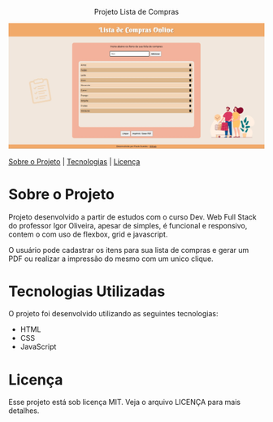 
 <p align="center">Projeto Lista de Compras</p>

 ![Alt text](images/screenshot.jpg?raw=true "Screenshot")
 
 [Sobre o Projeto](https://exemplo.com/) | [Tecnologias](https://exemplo.com/) | [Licença](https://exemplo.com/)
 
 # **Sobre o Projeto**

Projeto desenvolvido a partir de estudos com o curso Dev. Web Full Stack do professor Igor Oliveira, apesar de simples, é funcional e responsivo, contem o com uso de flexbox, grid e javascript.
 
O usuário pode cadastrar os itens para sua lista de compras e gerar um PDF ou realizar a impressão do mesmo com um unico clique.
 
 # **Tecnologias Utilizadas**
 
 O projeto foi desenvolvido utilizando as seguintes tecnologias:

* HTML
* CSS
* JavaScript

 # **Licença**
 
 Esse projeto está sob licença MIT. Veja o arquivo LICENÇA para mais detalhes.
